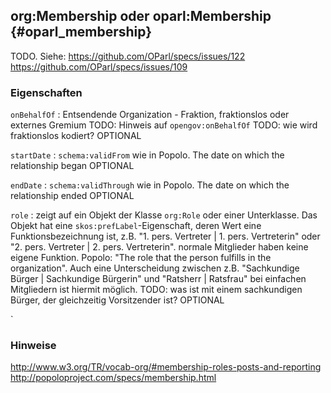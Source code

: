 org:Membership oder oparl:Membership {#oparl_membership}
------------------------------------

TODO. Siehe:
https://github.com/OParl/specs/issues/122
https://github.com/OParl/specs/issues/109


### Eigenschaften

`onBehalfOf`
:   Entsendende Organization - Fraktion, fraktionslos oder externes Gremium
    TODO: Hinweis auf `opengov:onBehalfOf`
    TODO: wie wird fraktionslos kodiert?
    OPTIONAL

`startDate`
:   `schema:validFrom` wie in Popolo. The date on which the relationship began
    OPTIONAL

`endDate`
:   `schema:validThrough` wie in Popolo. The date on which the relationship ended
    OPTIONAL

`role`
:   zeigt auf ein Objekt der Klasse `org:Role` oder einer Unterklasse. Das Objekt hat eine `skos:prefLabel`-Eigenschaft,
    deren Wert eine Funktionsbezeichnung ist, z.B.
    "1. pers. Vertreter | 1. pers. Vertreterin" oder "2. pers. Vertreter | 2. pers. Vertreterin".
    normale Mitglieder haben keine eigene Funktion.
    Popolo: "The role that the person fulfills in the organization".
    Auch eine Unterscheidung zwischen z.B. "Sachkundige Bürger | Sachkundige Bürgerin" und "Ratsherr | Ratsfrau" bei
    einfachen Mitgliedern ist hiermit möglich.
    TODO: was ist mit einem sachkundigen Bürger, der gleichzeitig Vorsitzender ist?
    OPTIONAL

`
### Hinweise

http://www.w3.org/TR/vocab-org/#membership-roles-posts-and-reporting
http://popoloproject.com/specs/membership.html
